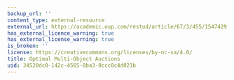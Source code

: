 ```yaml
---
backup_url: ''
content_type: external-resource
external_url: https://academic.oup.com/restud/article/67/3/455/1547429
has_external_licence_warning: true
has_external_license_warning: true
is_broken: ''
license: https://creativecommons.org/licenses/by-nc-sa/4.0/
title: Optimal Multi-Object Auctions
uid: 34520dc0-142c-4565-8ba3-0ccc8c4d021b
---
```

